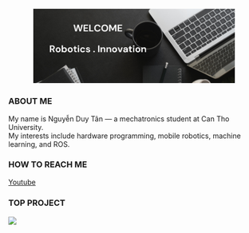 <p align="center"><a href="https://github.com/new-03"><img width="80%" src="./Image.png" /></a></p>

### ABOUT ME
My name is Nguyễn Duy Tân — a mechatronics student at Can Tho University.<br>
My interests include hardware programming, mobile robotics, machine learning, and ROS.<br>

### HOW TO REACH ME
[Youtube](https://www.youtube.com/@duytan-03)

### TOP PROJECT
<a href="https://github.com/new-03/Arduino-VFD-Modbus-RS485-Control">
  <!-- Change the `github-readme-stats.anuraghazra1.vercel.app` to `github-readme-stats.vercel.app`  -->
  <img align="center" src="https://github-readme-stats.anuraghazra1.vercel.app/api/pin/?username=new-03&repo=Arduino-VFD-Modbus-RS485-Control&theme=radical" />
</a> 
